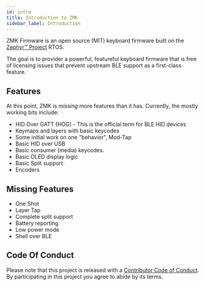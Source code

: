 ```yaml
---
id: intro
title: Introduction to ZMK
sidebar_label: Introduction
---
```


ZMK Firmware is an open source (MIT) keyboard
firmware built on the [Zephyr™ Project](https://zephyrproject.com/) RTOS.

The goal is to provider a powerful, featureful keyboard firmware that is free
of licensing issues that prevent upstream BLE support as a first-class
feature.

## Features

At this point, ZMK is _missing_ more features than it has. Currently, the mostly working bits
include:

- HID Over GATT (HOG) - This is the official term for BLE HID devices
- Keymaps and layers with basic keycodes
- Some initial work on one "behavior", Mod-Tap
- Basic HID over USB
- Basic consumer (media) keycodes.
- Basic OLED display logic
- Basic Split support
- Encoders

## Missing Features

- One Shot
- Layer Tap
- Complete split support
- Battery reporting
- Low power mode
- Shell over BLE

## Code Of Conduct

Please note that this project is released with a
[Contributor Code of Conduct](https://www.contributor-covenant.org/version/2/0/code_of_conduct/).
By participating in this project you agree to abide by its terms.
